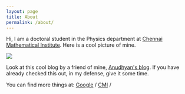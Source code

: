 ```yaml
---
layout: page
title: About
permalink: /about/
---
```


Hi, I am a doctoral student in the Physics department at [Chennai Mathematical Institute](https://www.cmi.ac.in/). Here is a cool picture of mine.

<img src="/pictures/profile.jpg">

Look at this cool blog by a friend of mine, [Anudhyan's blog](http://www.boral.co.uk/). If you have already checked this out, in my defense, give it some time. 

You can find more things at:
[Google][search] /
[CMI](https://www.cmi.ac.in) / 

[search]: https://www.google.com
